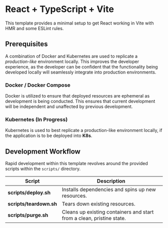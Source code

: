 # React + TypeScript + Vite

This template provides a minimal setup to get React working in Vite with HMR and some ESLint rules.

## Prerequisites

A combination of Docker and Kubernetes are used to replicate a *production-like* environment locally. This improves the developer experience, as the developer can be confident that the functionality being developed locally will seamlessly integrate into production environments.

### Docker / Docker Compose

Docker is utilized to ensure that deployed resources are ephemeral as development is being conducted. This ensures that current development will be independent and unaffected by previous development.

### Kubernetes (In Progress)

Kubernetes is used to best replicate a production-like environment locally, if the application is to be deployed into **K8s**.

## Development Workflow

Rapid development within this template revolves around the provided scripts within the `scripts/` directory.

| Script                      | Description |
| -----------                 | ----------- |
| **scripts/deploy.sh**       | Installs dependencies and spins up new resources. |
| **scripts/teardown.sh**     | Tears down existing resources. |
| **scripts/purge.sh**        | Cleans up existing containers and start from a clean, pristine state. |
